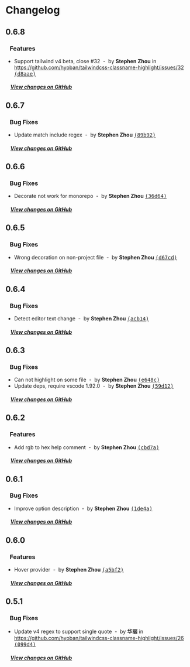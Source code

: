 # Changelog

## 0.6.8

### &nbsp;&nbsp;&nbsp;Features

- Support tailwind v4 beta, close #32 &nbsp;-&nbsp; by **Stephen Zhou** in https://github.com/hyoban/tailwindcss-classname-highlight/issues/32 [<samp>(d8aae)</samp>](https://github.com/hyoban/tailwindcss-classname-highlight/commit/d8aaeca)

##### &nbsp;&nbsp;&nbsp;&nbsp;[View changes on GitHub](https://github.com/hyoban/tailwindcss-classname-highlight/compare/v0.6.7...0.6.8)

## 0.6.7

### &nbsp;&nbsp;&nbsp;Bug Fixes

- Update match include regex &nbsp;-&nbsp; by **Stephen Zhou** [<samp>(89b92)</samp>](https://github.com/hyoban/tailwindcss-classname-highlight/commit/89b92b4)

##### &nbsp;&nbsp;&nbsp;&nbsp;[View changes on GitHub](https://github.com/hyoban/tailwindcss-classname-highlight/compare/v0.6.6...0.6.7)

## 0.6.6

### &nbsp;&nbsp;&nbsp;Bug Fixes

- Decorate not work for monorepo &nbsp;-&nbsp; by **Stephen Zhou** [<samp>(36d64)</samp>](https://github.com/hyoban/tailwindcss-classname-highlight/commit/36d645e)

##### &nbsp;&nbsp;&nbsp;&nbsp;[View changes on GitHub](https://github.com/hyoban/tailwindcss-classname-highlight/compare/v0.6.5...0.6.6)

## 0.6.5

### &nbsp;&nbsp;&nbsp;Bug Fixes

- Wrong decoration on non-project file &nbsp;-&nbsp; by **Stephen Zhou** [<samp>(d67cd)</samp>](https://github.com/hyoban/tailwindcss-classname-highlight/commit/d67cd4a)

##### &nbsp;&nbsp;&nbsp;&nbsp;[View changes on GitHub](https://github.com/hyoban/tailwindcss-classname-highlight/compare/v0.6.4...0.6.5)

## 0.6.4

### &nbsp;&nbsp;&nbsp;Bug Fixes

- Detect editor text change &nbsp;-&nbsp; by **Stephen Zhou** [<samp>(acb14)</samp>](https://github.com/hyoban/tailwindcss-classname-highlight/commit/acb1466)

##### &nbsp;&nbsp;&nbsp;&nbsp;[View changes on GitHub](https://github.com/hyoban/tailwindcss-classname-highlight/compare/v0.6.3...0.6.4)

## 0.6.3

### &nbsp;&nbsp;&nbsp;Bug Fixes

- Can not highlight on some file &nbsp;-&nbsp; by **Stephen Zhou** [<samp>(e648c)</samp>](https://github.com/hyoban/tailwindcss-classname-highlight/commit/e648cc9)
- Update deps, require vscode 1.92.0 &nbsp;-&nbsp; by **Stephen Zhou** [<samp>(59d12)</samp>](https://github.com/hyoban/tailwindcss-classname-highlight/commit/59d126f)

##### &nbsp;&nbsp;&nbsp;&nbsp;[View changes on GitHub](https://github.com/hyoban/tailwindcss-classname-highlight/compare/v0.6.2...0.6.3)

## 0.6.2

### &nbsp;&nbsp;&nbsp;Features

- Add rgb to hex help comment &nbsp;-&nbsp; by **Stephen Zhou** [<samp>(cbd7a)</samp>](https://github.com/hyoban/tailwindcss-classname-highlight/commit/cbd7a77)

##### &nbsp;&nbsp;&nbsp;&nbsp;[View changes on GitHub](https://github.com/hyoban/tailwindcss-classname-highlight/compare/v0.6.1...main)

## 0.6.1

### &nbsp;&nbsp;&nbsp;Bug Fixes

- Improve option description &nbsp;-&nbsp; by **Stephen Zhou** [<samp>(1de4a)</samp>](https://github.com/hyoban/tailwindcss-classname-highlight/commit/1de4a78)

##### &nbsp;&nbsp;&nbsp;&nbsp;[View changes on GitHub](https://github.com/hyoban/tailwindcss-classname-highlight/compare/v0.6.0...main)

## 0.6.0

### &nbsp;&nbsp;&nbsp;Features

- Hover provider &nbsp;-&nbsp; by **Stephen Zhou** [<samp>(a5bf2)</samp>](https://github.com/hyoban/tailwindcss-classname-highlight/commit/a5bf2ba)

##### &nbsp;&nbsp;&nbsp;&nbsp;[View changes on GitHub](https://github.com/hyoban/tailwindcss-classname-highlight/compare/v0.5.1...main)

## 0.5.1

### &nbsp;&nbsp;&nbsp;Bug Fixes

- Update v4 regex to support single quote &nbsp;-&nbsp; by **华丽** in https://github.com/hyoban/tailwindcss-classname-highlight/issues/26 [<samp>(099d4)</samp>](https://github.com/hyoban/tailwindcss-classname-highlight/commit/099d40b)

##### &nbsp;&nbsp;&nbsp;&nbsp;[View changes on GitHub](https://github.com/hyoban/tailwindcss-classname-highlight/compare/v0.5.0...main)
